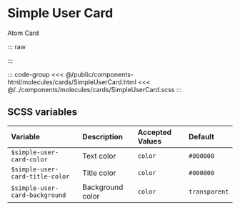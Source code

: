 # Simple User Card
<Badge type="tip">Atom</Badge> <Badge type="info">Card</Badge>

::: raw
<div class="dev-section">
    <!--@include: ../../public/components-html/molecules/cards/SimpleUserCard.html -->
</div>
:::

::: code-group
<<< @/public/components-html/molecules/cards/SimpleUserCard.html
<<< @/../components/molecules/cards/SimpleUserCard.scss
:::

## SCSS variables

| Variable                        | Description      | Accepted Values | Default       |
|:--------------------------------|:-----------------|:----------------|:--------------|
| `$simple-user-card-color`       | Text color       | `color`         | `#000000`     |
| `$simple-user-card-title-color` | Title color      | `color`         | `#000000`     |
| `$simple-user-card-background`  | Background color | `color`         | `transparent` |




<style lang="scss">
@import "../../theme.scss";

$simple-user-card-title-color: $primary-color;
$simple-user-card-background: #f0f0f0;

.simple-user-card {
    max-width: 300px;
}

@import "components/molecules/cards/SimpleUserCard.scss";
</style>